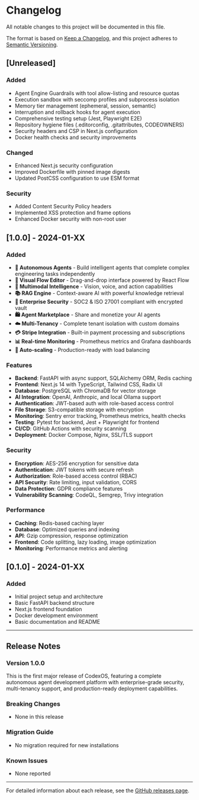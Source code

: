 # Changelog

All notable changes to this project will be documented in this file.

The format is based on [Keep a Changelog](https://keepachangelog.com/en/1.0.0/),
and this project adheres to [Semantic Versioning](https://semver.org/spec/v2.0.0.html).

## [Unreleased]

### Added
- Agent Engine Guardrails with tool allow-listing and resource quotas
- Execution sandbox with seccomp profiles and subprocess isolation
- Memory tier management (ephemeral, session, semantic)
- Interruption and rollback hooks for agent execution
- Comprehensive testing setup (Jest, Playwright E2E)
- Repository hygiene files (.editorconfig, .gitattributes, CODEOWNERS)
- Security headers and CSP in Next.js configuration
- Docker health checks and security improvements

### Changed
- Enhanced Next.js security configuration
- Improved Dockerfile with pinned image digests
- Updated PostCSS configuration to use ESM format

### Security
- Added Content Security Policy headers
- Implemented XSS protection and frame options
- Enhanced Docker security with non-root user

## [1.0.0] - 2024-01-XX

### Added
- **🤖 Autonomous Agents** - Build intelligent agents that complete complex engineering tasks independently
- **🎨 Visual Flow Editor** - Drag-and-drop interface powered by React Flow
- **🧠 Multimodal Intelligence** - Vision, voice, and action capabilities
- **📚 RAG Engine** - Context-aware AI with powerful knowledge retrieval
- **🔐 Enterprise Security** - SOC2 & ISO 27001 compliant with encrypted vault
- **🛍️ Agent Marketplace** - Share and monetize your AI agents
- **☁️ Multi-Tenancy** - Complete tenant isolation with custom domains
- **💳 Stripe Integration** - Built-in payment processing and subscriptions
- **📊 Real-time Monitoring** - Prometheus metrics and Grafana dashboards
- **🔄 Auto-scaling** - Production-ready with load balancing

### Features
- **Backend**: FastAPI with async support, SQLAlchemy ORM, Redis caching
- **Frontend**: Next.js 14 with TypeScript, Tailwind CSS, Radix UI
- **Database**: PostgreSQL with ChromaDB for vector storage
- **AI Integration**: OpenAI, Anthropic, and local Ollama support
- **Authentication**: JWT-based auth with role-based access control
- **File Storage**: S3-compatible storage with encryption
- **Monitoring**: Sentry error tracking, Prometheus metrics, health checks
- **Testing**: Pytest for backend, Jest + Playwright for frontend
- **CI/CD**: GitHub Actions with security scanning
- **Deployment**: Docker Compose, Nginx, SSL/TLS support

### Security
- **Encryption**: AES-256 encryption for sensitive data
- **Authentication**: JWT tokens with secure refresh
- **Authorization**: Role-based access control (RBAC)
- **API Security**: Rate limiting, input validation, CORS
- **Data Protection**: GDPR compliance features
- **Vulnerability Scanning**: CodeQL, Semgrep, Trivy integration

### Performance
- **Caching**: Redis-based caching layer
- **Database**: Optimized queries and indexing
- **API**: Gzip compression, response optimization
- **Frontend**: Code splitting, lazy loading, image optimization
- **Monitoring**: Performance metrics and alerting

## [0.1.0] - 2024-01-XX

### Added
- Initial project setup and architecture
- Basic FastAPI backend structure
- Next.js frontend foundation
- Docker development environment
- Basic documentation and README

---

## Release Notes

### Version 1.0.0
This is the first major release of CodexOS, featuring a complete autonomous agent development platform with enterprise-grade security, multi-tenancy support, and production-ready deployment capabilities.

### Breaking Changes
- None in this release

### Migration Guide
- No migration required for new installations

### Known Issues
- None reported

---

For detailed information about each release, see the [GitHub releases page](https://github.com/mchawda/codexos/releases).
